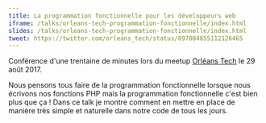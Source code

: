 ```yaml
---
title: La programmation fonctionnelle pour les développeurs web
iframe: /talks/orleans-tech-programmation-fonctionnelle/index.html
slides: /talks/orleans-tech-programmation-fonctionnelle/index.html
tweet: https://twitter.com/orleans_tech/status/897084855112126465
---
```


Conférence d'une trentaine de minutes lors du meetup [Orléans Tech](https://orleans-tech.com/) le 29 août 2017.

Nous pensons tous faire de la programmation fonctionnelle lorsque nous écrivons nos fonctions PHP mais la programmation fonctionnelle c'est bien plus que ça ! Dans ce talk je montre comment en mettre en place de manière très simple et naturelle dans notre code de tous les jours.
